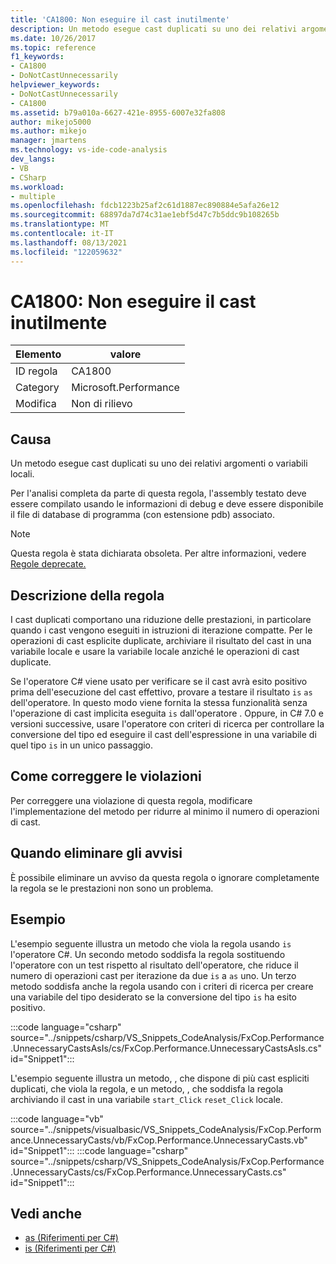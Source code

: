```yaml
---
title: 'CA1800: Non eseguire il cast inutilmente'
description: Un metodo esegue cast duplicati su uno dei relativi argomenti o variabili locali.
ms.date: 10/26/2017
ms.topic: reference
f1_keywords:
- CA1800
- DoNotCastUnnecessarily
helpviewer_keywords:
- DoNotCastUnnecessarily
- CA1800
ms.assetid: b79a010a-6627-421e-8955-6007e32fa808
author: mikejo5000
ms.author: mikejo
manager: jmartens
ms.technology: vs-ide-code-analysis
dev_langs:
- VB
- CSharp
ms.workload:
- multiple
ms.openlocfilehash: fdcb1223b25af2c61d1887ec890884e5afa26e12
ms.sourcegitcommit: 68897da7d74c31ae1ebf5d47c7b5ddc9b108265b
ms.translationtype: MT
ms.contentlocale: it-IT
ms.lasthandoff: 08/13/2021
ms.locfileid: "122059632"
---
```

# <a name="ca1800-do-not-cast-unnecessarily"></a>CA1800: Non eseguire il cast inutilmente

|Elemento|valore|
|-|-|
|ID regola|CA1800|
|Category|Microsoft.Performance|
|Modifica|Non di rilievo|

## <a name="cause"></a>Causa
Un metodo esegue cast duplicati su uno dei relativi argomenti o variabili locali.

Per l'analisi completa da parte di questa regola, l'assembly testato deve essere compilato usando le informazioni di debug e deve essere disponibile il file di database di programma (con estensione pdb) associato.

> [!NOTE]
> Questa regola è stata dichiarata obsoleta. Per altre informazioni, vedere [Regole deprecate.](fxcop-unported-deprecated-rules.md)

## <a name="rule-description"></a>Descrizione della regola
I cast duplicati comportano una riduzione delle prestazioni, in particolare quando i cast vengono eseguiti in istruzioni di iterazione compatte. Per le operazioni di cast esplicite duplicate, archiviare il risultato del cast in una variabile locale e usare la variabile locale anziché le operazioni di cast duplicate.

Se l'operatore C# viene usato per verificare se il cast avrà esito positivo prima dell'esecuzione del cast effettivo, provare a testare il risultato `is` `as` dell'operatore. In questo modo viene fornita la stessa funzionalità senza l'operazione di cast implicita eseguita `is` dall'operatore . Oppure, in C# 7.0 e versioni successive, usare l'operatore con criteri di ricerca per controllare la conversione del tipo ed eseguire il cast dell'espressione in una variabile di quel tipo `is` in un unico passaggio. [](/dotnet/csharp/language-reference/keywords/is#pattern-matching-with-is)

## <a name="how-to-fix-violations"></a>Come correggere le violazioni
Per correggere una violazione di questa regola, modificare l'implementazione del metodo per ridurre al minimo il numero di operazioni di cast.

## <a name="when-to-suppress-warnings"></a>Quando eliminare gli avvisi
È possibile eliminare un avviso da questa regola o ignorare completamente la regola se le prestazioni non sono un problema.

## <a name="examples"></a>Esempio
L'esempio seguente illustra un metodo che viola la regola usando `is` l'operatore C#. Un secondo metodo soddisfa la regola sostituendo l'operatore con un test rispetto al risultato dell'operatore, che riduce il numero di operazioni cast per iterazione da due `is` a `as` uno. Un terzo metodo soddisfa anche la regola usando con i criteri di ricerca per creare una variabile del tipo desiderato se la conversione del tipo `is` ha esito positivo. [](/dotnet/csharp/language-reference/keywords/is#pattern-matching-with-is)

:::code language="csharp" source="../snippets/csharp/VS_Snippets_CodeAnalysis/FxCop.Performance.UnnecessaryCastsAsIs/cs/FxCop.Performance.UnnecessaryCastsAsIs.cs" id="Snippet1":::

L'esempio seguente illustra un metodo, , che dispone di più cast espliciti duplicati, che viola la regola, e un metodo, , che soddisfa la regola archiviando il cast in una variabile `start_Click` `reset_Click` locale.

:::code language="vb" source="../snippets/visualbasic/VS_Snippets_CodeAnalysis/FxCop.Performance.UnnecessaryCasts/vb/FxCop.Performance.UnnecessaryCasts.vb" id="Snippet1":::
:::code language="csharp" source="../snippets/csharp/VS_Snippets_CodeAnalysis/FxCop.Performance.UnnecessaryCasts/cs/FxCop.Performance.UnnecessaryCasts.cs" id="Snippet1":::

## <a name="see-also"></a>Vedi anche

- [as (Riferimenti per C#)](/dotnet/csharp/language-reference/keywords/as)
- [is (Riferimenti per C#)](/dotnet/csharp/language-reference/keywords/is)
